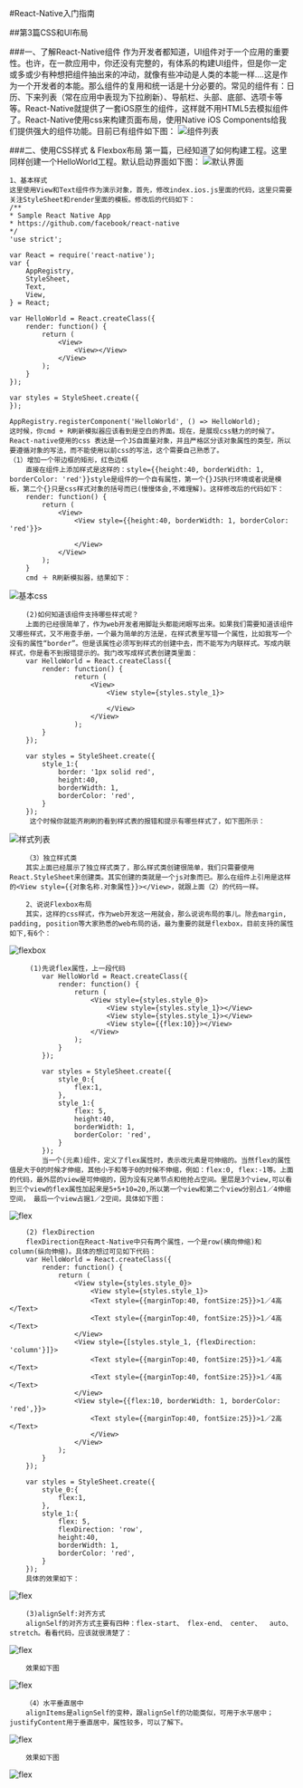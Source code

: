 #React-Native入门指南

##第3篇CSS和UI布局

###一、了解React-Native组件
	作为开发者都知道，UI组件对于一个应用的重要性。也许，在一款应用中，你还没有完整的，有体系的构建UI组件，但是你一定或多或少有种想把组件抽出来的冲动，就像有些冲动是人类的本能一样....这是作为一个开发者的本能。那么组件的复用和统一话是十分必要的。常见的组件有：日历、下来列表（常在应用中表现为下拉刷新）、导航栏、头部、底部、选项卡等等。React-Native就提供了一套iOS原生的组件，这样就不用HTML5去模拟组件了。React-Native使用css来构建页面布局，使用Native iOS Components给我们提供强大的组件功能。目前已有组件如下图：
![组件列表](3_1.png)

###二、使用CSS样式 & Flexbox布局
	第一篇，已经知道了如何构建工程。这里同样创建一个HelloWorld工程。默认启动界面如下图：
![默认界面](3_2.png)	

	1、基本样式
	这里使用View和Text组件作为演示对象，首先，修改index.ios.js里面的代码，这里只需要关注StyleSheet和render里面的模板。修改后的代码如下：
	/**
	* Sample React Native App
	* https://github.com/facebook/react-native
	*/
	'use strict';
	
	var React = require('react-native');
	var {
		AppRegistry,
		StyleSheet,
		Text,
		View,
	} = React;

	var HelloWorld = React.createClass({
		render: function() {
    		return (
      			<View>
        			<View></View>
      			</View>
    		);
    	}
	});

	var styles = StyleSheet.create({
	});

	AppRegistry.registerComponent('HelloWorld', () => HelloWorld);
	这时候，你cmd + R刷新模拟器应该看到是空白的界面。现在，是展现css魅力的时候了。React-native使用的css 表达是一个JS自面量对象，并且严格区分该对象属性的类型，所以要遵循对象的写法，而不能使用以前css的写法，这个需要自己熟悉了。
	（1）增加一个带边框的矩形，红色边框
		直接在组件上添加样式是这样的：style={{height:40, borderWidth: 1, borderColor: 'red'}}style是组件的一个自有属性，第一个{}JS执行环境或者说是模板，第二个{}只是css样式对象的括号而已(慢慢体会,不难理解)。这样修改后的代码如下：
		render: function() {
    		return (
      			<View>
        			<View style={{height:40, borderWidth: 1, borderColor: 'red'}}>

        			</View>
      			</View>
    		);
    	}
    	cmd ＋ R刷新模拟器，结果如下：
 ![基本css](3_3.png)
 
 		(2)如何知道该组件支持哪些样式呢？
 		上面的已经很简单了，作为web开发者用脚趾头都能闭眼写出来。如果我们需要知道该组件又哪些样式，又不用查手册，一个最为简单的方法是，在样式表里写错一个属性，比如我写一个没有的属性“border”。但是该属性必须写到样式的创建中去，而不能写为内联样式。写成内联样式，你是看不到报错提示的。我门改写成样式表创建类里面：
 		var HelloWorld = React.createClass({
  			render: function() {
    				return (
      					<View>
        					<View style={styles.style_1}>

        					</View>
     					</View>
    				);
  			}
		});

		var styles = StyleSheet.create({
  			style_1:{
    			border: '1px solid red',
    			height:40, 
    			borderWidth: 1,  
    			borderColor: 'red',
  			}
		});
 		 这个时候你就能齐刷刷的看到样式表的报错和提示有哪些样式了，如下图所示：
 ![样式列表](3_4.png) 
 
 		（3）独立样式类
 		其实上面已经展示了独立样式类了，那么样式类创建很简单，我们只需要使用React.StyleSheet来创建类。其实创建的类就是一个js对象而已。那么在组件上引用是这样的<View style={{对象名称.对象属性}}></View>，就跟上面（2）的代码一样。
 		
 		2、说说Flexbox布局
 		其实，这样的css样式，作为web开发这一用就会，那么说说布局的事儿。除去margin, padding, position等大家熟悉的web布局的话，最为重要的就是flexbox，目前支持的属性如下,有6个：
 ![flexbox](3_5.png)  		
 		
 		 (1)先说flex属性，上一段代码
			var HelloWorld = React.createClass({
  				render: function() {
    				return (
      					<View style={styles.style_0}>
        					<View style={styles.style_1}></View>
        					<View style={styles.style_1}></View>
        					<View style={{flex:10}}></View>
        				</View>
    				);
  				}
			});

			var styles = StyleSheet.create({
  				style_0:{
    				flex:1,
  				},
  				style_1:{
    				flex: 5,
    				height:40, 
    				borderWidth: 1,  
    				borderColor: 'red',
 				}
			});
			当一个(元素)组件，定义了flex属性时，表示改元素是可伸缩的。当然flex的属性值是大于0的时候才伸缩，其他小于和等于0的时候不伸缩，例如：flex:0, flex:-1等。上面的代码，最外层的view是可伸缩的，因为没有兄弟节点和他抢占空间。里层是3个view,可以看到三个view的flex属性加起来是5+5+10=20,所以第一个view和第二个view分别占1／4伸缩空间， 最后一个view占据1／2空间，具体如下图：
![flex](3_6.png)

		(2)	flexDirection
		flexDirection在React-Native中只有两个属性，一个是row(横向伸缩)和column(纵向伸缩)。具体的想过可见如下代码：
		var HelloWorld = React.createClass({
  			render: function() {
   				return (
      				<View style={styles.style_0}>
        				<View style={styles.style_1}>
          				<Text style={{marginTop:40, fontSize:25}}>1／4高</Text>
          				<Text style={{marginTop:40, fontSize:25}}>1／4高</Text>
        			</View>
       	 			<View style={[styles.style_1, {flexDirection: 'column'}]}>
          				<Text style={{marginTop:40, fontSize:25}}>1／4高</Text>
          				<Text style={{marginTop:40, fontSize:25}}>1／4高</Text>
       				</View>
        			<View style={{flex:10, borderWidth: 1, borderColor: 'red',}}>
          				<Text style={{marginTop:40, fontSize:25}}>1／2高</Text>
        				</View>
     				</View>
    			);
  			}
		});

		var styles = StyleSheet.create({
  			style_0:{
    			flex:1,
  			},
  			style_1:{
    			flex: 5,
    			flexDirection: 'row',
    			height:40, 
    			borderWidth: 1,  
    			borderColor: 'red',
  			}
		});
		具体的效果如下：
![flex](3_7.png)
		
		(3)alignSelf:对齐方式
		alignSelf的对齐方式主要有四种：flex-start、 flex-end、 center、  auto、 stretch。看看代码，应该就很清楚了：
![flex](3_8.png)		

		效果如下图
![flex](3_9.png)	
		
		（4）水平垂直居中
		alignItems是alignSelf的变种，跟alignSelf的功能类似，可用于水平居中；justifyContent用于垂直居中，属性较多，可以了解下。
![flex](3_10.png)

		效果如下图
![flex](3_11.png)	

